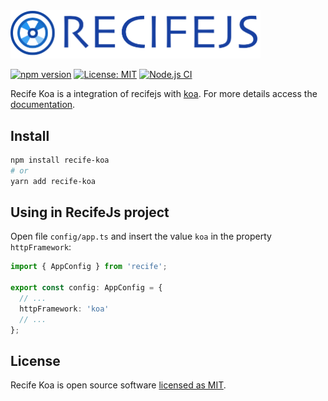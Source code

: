 <img alt="RecifeJs" width="400" src="https://raw.githubusercontent.com/recifejs/recife/master/logo.png" />

[![npm version](https://img.shields.io/npm/v/recife-koa?style=flat-square&logo=npm)](https://www.npmjs.com/package/recife-koa) [![License: MIT](https://img.shields.io/github/license/recifejs/recife-koa?style=flat-square)](https://github.com/recifejs/recife-koa/blob/master/LICENSE) [![Node.js CI](https://img.shields.io/github/workflow/status/recifejs/recife-koa/Node.js%20CI?style=flat-square&logo=github)](https://github.com/recifejs/recife-koa/workflows/Node.js%20CI)

Recife Koa is a integration of recifejs with [koa](https://koajs.com/). For more details access the [documentation](https://recifejs.org/).

## Install

```bash
npm install recife-koa
# or
yarn add recife-koa
```

## Using in RecifeJs project

Open file `config/app.ts` and insert the value `koa` in the property `httpFramework`:

```ts
import { AppConfig } from 'recife';

export const config: AppConfig = {
  // ...
  httpFramework: 'koa'
  // ...
};
```

## License

Recife Koa is open source software [licensed as MIT](https://github.com/recifejs/recife-koa/blob/master/LICENSE).
